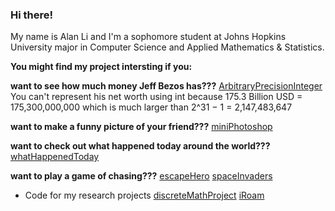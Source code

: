 ### Hi there! 

My name is Alan Li and I'm a sophomore student at Johns Hopkins University major in Computer Science and Applied Mathematics & Statistics. 

**You might find my project intersting if you:**

**want to see how much money Jeff Bezos has???** [ArbitraryPrecisionInteger](https://github.com/tottiliyt/ArbitraryPrecisionInteger)
You can't represent his net worth using int because
175.3 Billion USD = 175,300,000,000 which is much larger than 2^31 − 1 = 2,147,483,647 

**want to make a funny picture of your friend???** [miniPhotoshop](https://github.com/tottiliyt/miniPhotoshop)

**want to check out what happened today around the world???** [whatHappenedToday](https://github.com/tottiliyt/whatHappenedToday)

**want to play a game of chasing???** [escapeHero](https://github.com/tottiliyt/escapeHero) [spaceInvaders](https://github.com/tottiliyt/spaceInvaders)

- Code for my research projects [discreteMathProject](https://github.com/tottiliyt/discreteMathProject) [iRoam](https://github.com/tottiliyt/iRoam)
